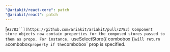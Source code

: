```yaml
---
"@ariakit/react-core": patch
"@ariakit/react": patch
---
```


[`#2783``](https://github.com/ariakit/ariakit/pull/2783) Component store objects now contain properties for the composed stores passed to them as props. For instance, `useSelectStore({ combobox })` will return a `combobox` property if the `combobox` prop is specified.
